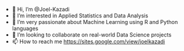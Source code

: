 - 👋 Hi, I’m @Joel-Kazadi
- 👀 I’m interested in Applied Statistics and Data Analysis
- 🌱 I’m very passionate about Machine Learning using R and Python languages
- 💞️ I’m looking to collaborate on real-world Data Science projects
- 📫 How to reach me https://sites.google.com/view/joelkazadi

<!---
Joel-Kazadi/Joel-Kazadi is a ✨ special ✨ repository because its `README.md` (this file) appears on your GitHub profile.
You can click the Preview link to take a look at your changes.
--->
